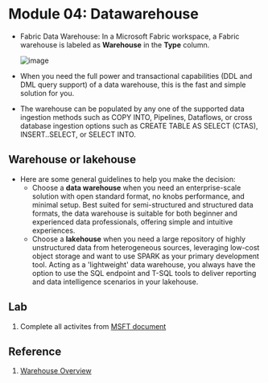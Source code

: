 # Module 04: Datawarehouse

- Fabric Data Warehouse: In a Microsoft Fabric workspace, a Fabric warehouse is labeled as **Warehouse** in the **Type** column.
  
  ![image](https://github.com/user-attachments/assets/3c827a1c-4e1c-406c-a5e6-52784b6149e8)

- When you need the full power and transactional capabilities (DDL and DML query support) of a data warehouse, this is the fast and simple solution for you.
- The warehouse can be populated by any one of the supported data ingestion methods such as COPY INTO, Pipelines, Dataflows, or cross database ingestion options such as CREATE TABLE AS SELECT (CTAS), INSERT..SELECT, or SELECT INTO.

## Warehouse or lakehouse

- Here are some general guidelines to help you make the decision:
    - Choose a **data warehouse** when you need an enterprise-scale solution with open standard format, no knobs performance, and minimal setup.  Best suited for semi-structured and structured data formats, the data warehouse is suitable for both beginner and experienced data professionals, offering simple and intuitive experiences.
    - Choose a **lakehouse** when you need a large repository of highly unstructured data from heterogeneous sources, leveraging low-cost object storage and want to use SPARK as your primary development tool. Acting as a 'lightweight' data warehouse, you always have the option to use the SQL endpoint and T-SQL tools to deliver reporting and data intelligence scenarios in your lakehouse.

## Lab
1. Complete all activites from [MSFT document](https://learn.microsoft.com/en-us/fabric/data-warehouse/tutorial-introduction)
## Reference 
1. [Warehouse Overview](https://learn.microsoft.com/en-us/fabric/data-warehouse/data-warehousing)
